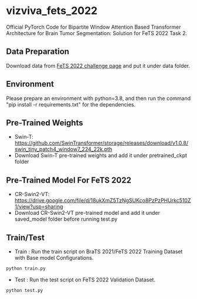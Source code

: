 # vizviva_fets_2022
Official PyTorch Code for Bipartite Window Attention Based Transformer Architecture for Brain Tumor Segmentation: Solution for FeTS 2022 Task 2.

## Data Preparation
Download data from [FeTS 2022 challenge page](https://www.synapse.org/#!Synapse:syn28546456/wiki/617246) and put it under data folder.

## Environment
Please prepare an environment with python=3.8, and then run the command "pip install -r requirements.txt" for the dependencies.

## Pre-Trained Weights
- Swin-T: https://github.com/SwinTransformer/storage/releases/download/v1.0.8/swin_tiny_patch4_window7_224_22k.pth
- Download Swin-T pre-trained weights and add it under pretrained_ckpt folder

## Pre-Trained Model For FeTS 2022
- CR-Swin2-VT: https://drive.google.com/file/d/18ukXmZ5TzNgSUKco8PzPzPHUrkc510Z1/view?usp=sharing
- Download CR-Swin2-VT pre-trained model and add it under saved_model folder before running test.py

## Train/Test
- Train : Run the train script on BraTS 2021/FeTS 2022 Training Dataset  with Base model Configurations. 
```bash
python train.py 
```

- Test : Run the test script on FeTS 2022 Validation Dataset. 
```bash
python test.py 
```




